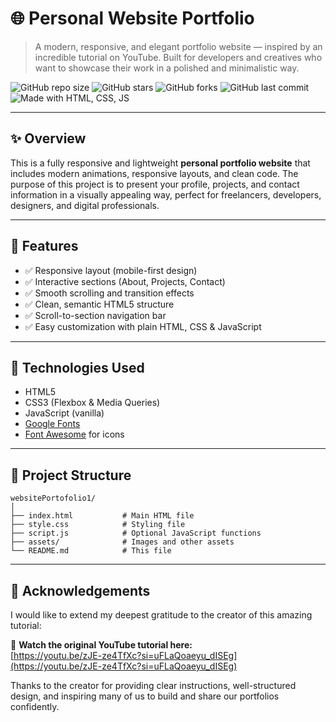# 🌐 Personal Website Portfolio

> A modern, responsive, and elegant portfolio website — inspired by an incredible tutorial on YouTube. Built for developers and creatives who want to showcase their work in a polished and minimalistic way.

![GitHub repo size](https://img.shields.io/github/repo-size/excelyno/websitePortofolio1)
![GitHub stars](https://img.shields.io/github/stars/excelyno/websitePortofolio1)
![GitHub forks](https://img.shields.io/github/forks/excelyno/websitePortofolio1)
![GitHub last commit](https://img.shields.io/github/last-commit/excelyno/websitePortofolio1)
![Made with HTML, CSS, JS](https://img.shields.io/badge/Made%20with-HTML%2FCSS%2FJS-blue)

---

## ✨ Overview

This is a fully responsive and lightweight **personal portfolio website** that includes modern animations, responsive layouts, and clean code. The purpose of this project is to present your profile, projects, and contact information in a visually appealing way, perfect for freelancers, developers, designers, and digital professionals.

---

## 🧩 Features

- ✅ Responsive layout (mobile-first design)
- ✅ Interactive sections (About, Projects, Contact)
- ✅ Smooth scrolling and transition effects
- ✅ Clean, semantic HTML5 structure
- ✅ Scroll-to-section navigation bar
- ✅ Easy customization with plain HTML, CSS & JavaScript

---

## 🔧 Technologies Used

- HTML5
- CSS3 (Flexbox & Media Queries)
- JavaScript (vanilla)
- [Google Fonts](https://fonts.google.com/)
- [Font Awesome](https://fontawesome.com/) for icons

---

## 📁 Project Structure

```plaintext
websitePortofolio1/
│
├── index.html           # Main HTML file
├── style.css            # Styling file
├── script.js            # Optional JavaScript functions
├── assets/              # Images and other assets
└── README.md            # This file
```
---

## 🙏 Acknowledgements

I would like to extend my deepest gratitude to the creator of this amazing tutorial:

🎥 **Watch the original YouTube tutorial here:**  
[https://youtu.be/zJE-ze4TfXc?si=uFLaQoaeyu_dISEg](https://youtu.be/zJE-ze4TfXc?si=uFLaQoaeyu_dISEg)

Thanks to the creator for providing clear instructions, well-structured design, and inspiring many of us to build and share our portfolios confidently.